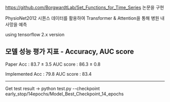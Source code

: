 https://github.com/BorgwardtLab/Set_Functions_for_Time_Series 논문을 구현

PhysioNet2012 시퀀스 데이터를 활용하여 Transformer & Attention을 통해 병원 내 사망을 예측

using tensorflow 2.x version

모델 성능 평가 지표 - Accuracy, AUC score
-------------------------------------------

Paper Acc : 83.7 ± 3.5 AUC score : 86.3 ± 0.8

Implemented Acc : 79.8 AUC score : 83.4

-------------------------------------------
Get test result -> python test.py --checkpoint early_stop/14epochs/Model_Best_Checkpoint_14_epochs
